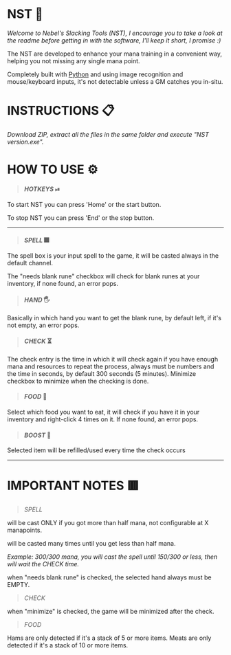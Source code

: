 # NST 📌
*Welcome to Nebel's Slacking Tools (NST), I encourage you to take a look at the readme before getting in with the software, I'll keep it short, I promise :)*

The NST are developed to enhance your mana training in a convenient way, helping you not missing any single mana point.

Completely built with [Python](https://www.python.org/) and using image recognition and mouse/keyboard inputs, it's not detectable unless a GM catches you in-situ.

# INSTRUCTIONS 📋
_Download ZIP, extract all the files in the same folder and execute "NST version.exe"._
 

# HOW TO USE ⚙️
>#### *HOTKEYS* ⏯
To start NST you can press 'Home' or the start button.

To stop NST you can press 'End' or the stop button.

---

>#### *SPELL* 🎆
The spell box is your input spell to the game, it will be casted always in the default channel.

The "needs blank rune" checkbox will check for blank runes at your inventory, if none found, an error pops.

>#### *HAND* 🖐
Basically in which hand you want to get the blank rune, by default left, if it's not empty, an error pops.

>#### *CHECK* ⏳
The check entry is the time in which it will check again if you have enough mana and resources to repeat the process, always must be numbers and the time in seconds,
by default 300 seconds (5 minutes). Minimize checkbox to minimize when the checking is done.

>#### *FOOD* 🥓
Select which food you want to eat, it will check if you have it in your inventory and right-click 4 times on it. If none found, an error pops.

>#### *BOOST* 💎
Selected item will be refilled/used every time the check occurs

---

# IMPORTANT NOTES 🟥
>*SPELL*
 
will be cast ONLY if you got more than half mana, not configurable at X manapoints.

will be casted many times until you get less than half mana.

*Example: 300/300 mana, you will cast the spell until 150/300 or less, then will wait the CHECK time.*
 
when "needs blank rune" is checked, the selected hand always must be EMPTY.

>*CHECK*

 when "minimize" is checked, the game will be minimized after the check.

>*FOOD*
 
Hams are only detected if it's a stack of 5 or more items.
Meats are only detected if it's a stack of 10 or more items.
